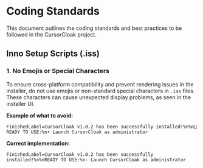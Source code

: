 # Coding Standards

This document outlines the coding standards and best practices to be followed in the CursorCloak project.

## Inno Setup Scripts (.iss)

### 1. No Emojis or Special Characters

To ensure cross-platform compatibility and prevent rendering issues in the installer, do not use emojis or non-standard special characters in `.iss` files. These characters can cause unexpected display problems, as seen in the installer UI.

**Example of what to avoid:**

```iss
FinishedLabel=CursorCloak v1.0.2 has been successfully installed!%n%n🎉 READY TO USE:%n• Launch CursorCloak as administrator
```

**Correct implementation:**

```iss
FinishedLabel=CursorCloak v1.0.2 has been successfully installed!%n%nREADY TO USE:%n- Launch CursorCloak as administrator
```
